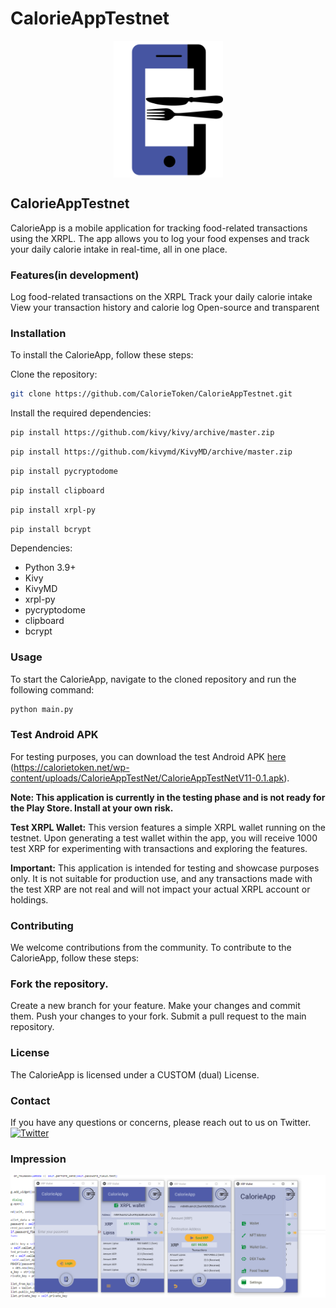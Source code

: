 # CalorieAppTestnet

<p align="center">
    <img align="center" src="/Images/CalorieAppLogoTranspa.png" width="175"></img>
</p>


## CalorieAppTestnet
CalorieApp is a mobile application for tracking food-related transactions using the XRPL. The app allows you to log your food expenses and track your daily calorie intake in real-time, all in one place.

### Features(in development)
Log food-related transactions on the XRPL
Track your daily calorie intake
View your transaction history and calorie log
Open-source and transparent

### Installation
To install the CalorieApp, follow these steps:

Clone the repository:
```bash
git clone https://github.com/CalorieToken/CalorieAppTestnet.git
```

Install the required dependencies:
```bash
pip install https://github.com/kivy/kivy/archive/master.zip
```
```bash
pip install https://github.com/kivymd/KivyMD/archive/master.zip
```
```bash
pip install pycryptodome
```
```bash
pip install clipboard
```
```bash
pip install xrpl-py
```
```bash
pip install bcrypt
```
Dependencies:
* Python 3.9+
* Kivy
* KivyMD
* xrpl-py
* pycryptodome
* clipboard
* bcrypt

### Usage
To start the CalorieApp, navigate to the cloned repository and run the following command:
```bash
python main.py
```
### Test Android APK
For testing purposes, you can download the test Android APK [here](#) (https://calorietoken.net/wp-content/uploads/CalorieAppTestNet/CalorieAppTestNetV11-0.1.apk).

**Note: This application is currently in the testing phase and is not ready for the Play Store. Install at your own risk.**

**Test XRPL Wallet:**
This version features a simple XRPL wallet running on the testnet. Upon generating a test wallet within the app, you will receive 1000 test XRP for experimenting with transactions and exploring the features.

**Important:**
This application is intended for testing and showcase purposes only. It is not suitable for production use, and any transactions made with the test XRP are not real and will not impact your actual XRPL account or holdings.

### Contributing
We welcome contributions from the community. To contribute to the CalorieApp, follow these steps:

### Fork the repository.
Create a new branch for your feature.
Make your changes and commit them.
Push your changes to your fork.
Submit a pull request to the main repository.

### License
The CalorieApp is licensed under a CUSTOM (dual) License.

### Contact
If you have any questions or concerns, please reach out to us on Twitter.
[![Twitter](https://img.shields.io/twitter/follow/CalorieToken?label=follow&logo=twitter&style=flat&color=brightgreen)](https://twitter.com/CalorieToken)

### Impression
<p align="center">
    <img align="center" src="/Images/ImpressionCalorieAppTestnetV10.png" width="555"></img>
</p>
